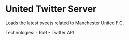 United Twitter Server
========

Loads the latest tweets related to Manchester United F.C.

Technologies:
	- RoR
	- Twitter API